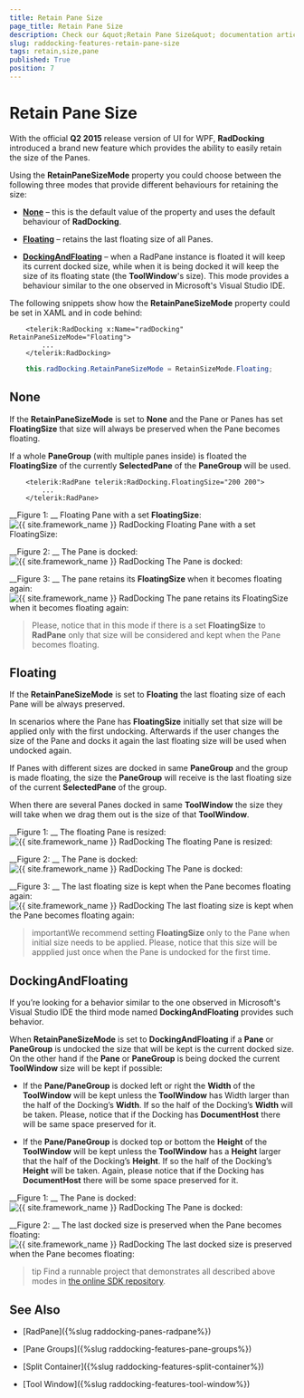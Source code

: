 ```yaml
---
title: Retain Pane Size
page_title: Retain Pane Size
description: Check our &quot;Retain Pane Size&quot; documentation article for the RadDocking {{ site.framework_name }} control.
slug: raddocking-features-retain-pane-size
tags: retain,size,pane
published: True
position: 7
---
```


# Retain Pane Size

With the official __Q2 2015__ release version of UI for WPF, __RadDocking__ introduced a brand new feature which provides the ability to easily retain the size of the Panes.

Using the __RetainPaneSizeMode__ property you could choose between the following three modes that provide different behaviours for retaining the size:

* [__None__](#none) – this is the default value of the property and uses the default behaviour of __RadDocking__.

* [__Floating__](#floating) – retains the last floating size of all Panes.

* [__DockingAndFloating__](#dockingandfloating) – when a RadPane instance is floated it will keep its current docked size, while when it is being docked it will keep the size of its floating state (the __ToolWindow__'s size). This mode provides a behaviour similar to the one observed in Microsoft's Visual Studio IDE.

The following snippets show how the __RetainPaneSizeMode__ property could be set in XAML and in code behind:



```XAML
	<telerik:RadDocking x:Name="radDocking" RetainPaneSizeMode="Floating">
	    ...
	</telerik:RadDocking>
```



```C#
	this.radDocking.RetainPaneSizeMode = RetainSizeMode.Floating;
```

## None

If the __RetainPaneSizeMode__ is set to __None__ and the Pane or Panes has set __FloatingSize__ that size will always be preserved when the Pane becomes floating. 

If a whole __PaneGroup__ (with multiple panes inside) is floated the __FloatingSize__ of the currently __SelectedPane__ of the __PaneGroup__ will be used.



```XAML
	<telerik:RadPane telerik:RadDocking.FloatingSize="200 200">
	    ...
	</telerik:RadPane>
```

__Figure 1: __ Floating Pane with a set __FloatingSize__:
![{{ site.framework_name }} RadDocking Floating Pane with a set __FloatingSize__:](images/raddocking-features-retain-pane-size-1.png)

__Figure 2: __ The Pane is docked:
![{{ site.framework_name }} RadDocking The Pane is docked:](images/raddocking-features-retain-pane-size-2.png)

__Figure 3: __ The pane retains its __FloatingSize__ when it becomes floating again:
![{{ site.framework_name }} RadDocking The pane retains its __FloatingSize__ when it becomes floating again:](images/raddocking-features-retain-pane-size-3.png)

>Please, notice that in this mode if there is a set __FloatingSize__ to __RadPane__ only that size will be considered and kept when the Pane becomes floating.

## Floating

If the __RetainPaneSizeMode__ is set to __Floating__ the last floating size of each Pane will be always preserved. 

In scenarios where the Pane has __FloatingSize__ initially set that size will be applied only with the first undocking. Afterwards if the user changes the size of the Pane and docks it again the last floating size will be used when undocked again.

If Panes with different sizes are docked in same __PaneGroup__ and the group is made floating, the size the __PaneGroup__ will receive is the last floating size of the current __SelectedPane__ of the group.

When there are several Panes docked in same __ToolWindow__ the size they will take when we drag them out is the size of that __ToolWindow__.

__Figure 1: __ The floating Pane is resized:
![{{ site.framework_name }} RadDocking The floating Pane is resized:](images/raddocking-features-retain-pane-size-4.png)

__Figure 2: __ The Pane is docked:
![{{ site.framework_name }} RadDocking The Pane is docked:](images/raddocking-features-retain-pane-size-5.png)

__Figure 3: __ The last floating size is kept when the Pane becomes floating again:
![{{ site.framework_name }} RadDocking The last floating size is kept when the Pane becomes floating again:](images/raddocking-features-retain-pane-size-6.png)

>importantWe recommend setting __FloatingSize__ only to the Pane when initial size needs to be applied. Please, notice that this size will be appplied just once when the Pane is undocked for the first time.

## DockingAndFloating

If you’re looking for a behavior similar to the one observed in Microsoft's Visual Studio IDE the third mode named __DockingAndFloating__ provides such behavior.

When __RetainPaneSizeMode__ is set to __DockingAndFloating__ if a __Pane__ or __PaneGroup__ is undocked the size that will be kept is the current docked size. On the other hand if the __Pane__ or __PaneGroup__ is being docked the current __ToolWindow__ size will be kept if possible:

* If the __Pane/PaneGroup__ is docked left or right the __Width__ of the __ToolWindow__ will be kept unless the __ToolWindow__ has Width larger than the half of the Docking’s __Width__. If so the half of the Docking’s __Width__ will be taken. Please, notice that if the Docking has __DocumentHost__ there will be same space preserved for it.

* If the __Pane/PaneGroup__ is docked top or bottom the __Height__ of the __ToolWindow__ will be kept unless the __ToolWindow__ has a __Height__ larger that the half of the Docking’s __Height__. If so the half of the Docking’s __Height__ will be taken. Again, please notice that if the Docking has __DocumentHost__ there will be some space preserved for it.

__Figure 1: __ The Pane is docked:
![{{ site.framework_name }} RadDocking The Pane is docked:](images/raddocking-features-retain-pane-size-7.png)

__Figure 2: __ The last docked size is preserved when the Pane becomes floating:
![{{ site.framework_name }} RadDocking The last docked size is preserved when the Pane becomes floating:](images/raddocking-features-retain-pane-size-8.png)

>tip Find a runnable project that demonstrates all described above modes in [the online SDK repository](https://github.com/telerik/xaml-sdk/tree/master/Docking/RetainPaneSize).

## See Also

 * [RadPane]({%slug raddocking-panes-radpane%})

 * [Pane Groups]({%slug raddocking-features-pane-groups%})

 * [Split Container]({%slug raddocking-features-split-container%})

 * [Tool Window]({%slug raddocking-features-tool-window%})